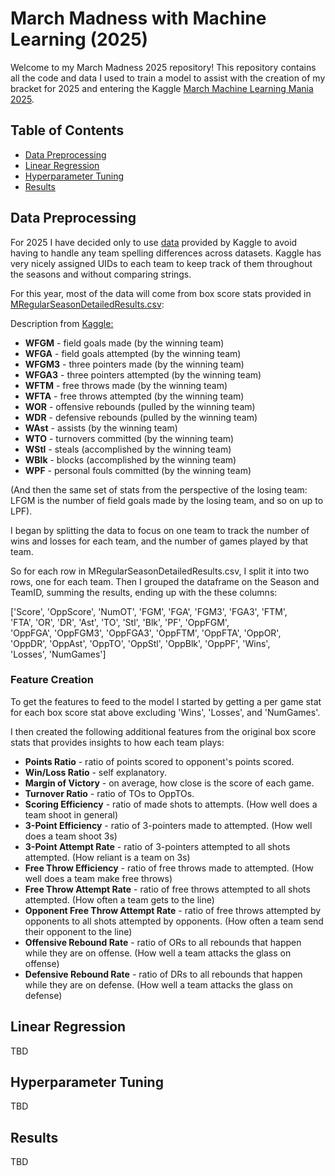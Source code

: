 # March Madness with Machine Learning (2025)

Welcome to my March Madness 2025 repository! This repository contains all the code and data I used to train a model to assist with the creation of my bracket for 2025 and entering the Kaggle [March Machine Learning Mania 2025](https://www.kaggle.com/competitions/march-machine-learning-mania-2025/).

## Table of Contents

- [Data Preprocessing](#data-preprocessing)
- [Linear Regression](#linear-regression)
- [Hyperparameter Tuning](#hyperparameter-tuning)
- [Results](#results)

## Data Preprocessing
For 2025 I have decided only to use [data](https://www.kaggle.com/competitions/march-machine-learning-mania-2025/data) provided by Kaggle to avoid having to handle any team spelling differences across datasets. Kaggle has very nicely assigned UIDs to each team to keep track of them throughout the seasons and without comparing strings.

For this year, most of the data will come from box score stats provided in [MRegularSeasonDetailedResults.csv](/data/men%20data/MRegularSeasonDetailedResults.csv):

Description from [Kaggle:](https://www.kaggle.com/competitions/march-machine-learning-mania-2025/data)
- **WFGM** - field goals made (by the winning team)
- **WFGA** - field goals attempted (by the winning team)
- **WFGM3** - three pointers made (by the winning team)
- **WFGA3** - three pointers attempted (by the winning team)
- **WFTM** - free throws made (by the winning team)
- **WFTA** - free throws attempted (by the winning team)
- **WOR** - offensive rebounds (pulled by the winning team)
- **WDR** - defensive rebounds (pulled by the winning team)
- **WAst** - assists (by the winning team)
- **WTO** - turnovers committed (by the winning team)
- **WStl** - steals (accomplished by the winning team)
- **WBlk** - blocks (accomplished by the winning team)
- **WPF** - personal fouls committed (by the winning team)

(And then the same set of stats from the perspective of the losing team: LFGM is the number of field goals made by the losing team, and so on up to LPF).

I began by splitting the data to focus on one team to track the number of wins and losses for each team, and the number of games played by that team.

So for each row in MRegularSeasonDetailedResults.csv, I split it into two rows, one for each team. Then I grouped the dataframe on the Season and TeamID, summing the results, ending up with the these columns:<br>

['Score', 'OppScore', 'NumOT', 'FGM', 'FGA', 'FGM3', 'FGA3', 'FTM',<br>
       'FTA', 'OR', 'DR', 'Ast', 'TO', 'Stl', 'Blk', 'PF', 'OppFGM',<br>
       'OppFGA', 'OppFGM3', 'OppFGA3', 'OppFTM', 'OppFTA', 'OppOR',<br>
       'OppDR', 'OppAst', 'OppTO', 'OppStl', 'OppBlk', 'OppPF', 'Wins',<br>
       'Losses', 'NumGames']

### Feature Creation
To get the features to feed to the model I started by getting a per game stat for each box score stat above excluding 'Wins', 'Losses', and 'NumGames'.

I then created the following additional features from the original box score stats that provides insights to how each team plays:
- **Points Ratio** - ratio of points scored to opponent's points scored.
- **Win/Loss Ratio** - self explanatory.
- **Margin of Victory** - on average, how close is the score of each game.
- **Turnover Ratio** - ratio of TOs to OppTOs.
- **Scoring Efficiency** - ratio of made shots to attempts. (How well does a team shoot in general)
- **3-Point Efficiency** - ratio of 3-pointers made to attempted. (How well does a team shoot 3s)
- **3-Point Attempt Rate** - ratio of 3-pointers attempted to all shots attempted. (How reliant is a team on 3s)
- **Free Throw Efficiency** - ratio of free throws made to attempted. (How well does a team make free throws)
- **Free Throw Attempt Rate** - ratio of free throws attempted to all shots attempted. (How often a team gets to the line)
- **Opponent Free Throw Attempt Rate** - ratio of free throws attempted by opponents to all shots attempted by opponents. (How often a team send their opponent to the line)
- **Offensive Rebound Rate** - ratio of ORs to all rebounds that happen while they are on offense. (How well a team attacks the glass on offense)
- **Defensive Rebound Rate** - ratio of DRs to all rebounds that happen while they are on defense. (How well a team attacks the glass on defense)

## Linear Regression
TBD

## Hyperparameter Tuning
TBD

## Results
TBD
